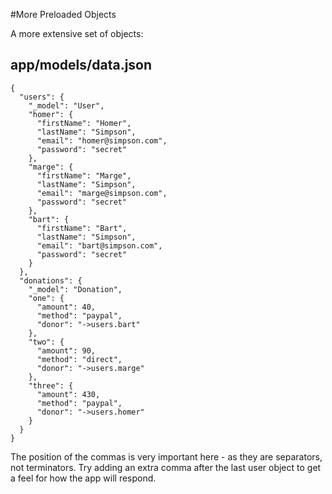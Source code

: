 #More Preloaded Objects

A more extensive set of objects:

## app/models/data.json

~~~
{
  "users": {
    "_model": "User",
    "homer": {
      "firstName": "Homer",
      "lastName": "Simpson",
      "email": "homer@simpson.com",
      "password": "secret"
    },
    "marge": {
      "firstName": "Marge",
      "lastName": "Simpson",
      "email": "marge@simpson.com",
      "password": "secret"
    },
    "bart": {
      "firstName": "Bart",
      "lastName": "Simpson",
      "email": "bart@simpson.com",
      "password": "secret"
    }
  },
  "donations": {
    "_model": "Donation",
    "one": {
      "amount": 40,
      "method": "paypal",
      "donor": "->users.bart"
    },
    "two": {
      "amount": 90,
      "method": "direct",
      "donor": "->users.marge"
    },
    "three": {
      "amount": 430,
      "method": "paypal",
      "donor": "->users.homer"
    }
  }
}
~~~

The position of the commas is very important here - as they are separators, not terminators. Try adding an extra comma after the last user object to get a feel for how the app will respond.
